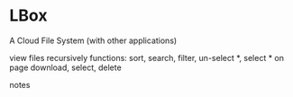 # LBox
A Cloud File System (with other applications)


view files recursively
functions: sort, search, filter, un-select *, select * on page
download, select, delete

notes
